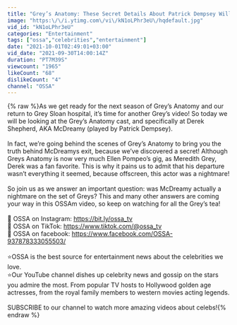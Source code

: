 ```yaml
---
title: "Grey’s Anatomy: These Secret Details About Patrick Dempsey Will SHOCK You! |⭐ OSSA"
image: "https:\/\/i.ytimg.com\/vi\/kN1oLPhr3eU\/hqdefault.jpg"
vid_id: "kN1oLPhr3eU"
categories: "Entertainment"
tags: ["ossa","celebrities","entertainment"]
date: "2021-10-01T02:49:01+03:00"
vid_date: "2021-09-30T14:00:14Z"
duration: "PT7M39S"
viewcount: "1965"
likeCount: "68"
dislikeCount: "4"
channel: "OSSA"
---
```

{% raw %}As we get ready for the next season of Grey’s Anatomy and our return to Grey Sloan hospital, it’s time for another Grey’s video! So today we will be looking at the Grey’s Anatomy cast, and specifically at Derek Shepherd, AKA McDreamy (played by Patrick Dempsey). <br /><br />In fact, we’re going behind the scenes of Grey’s Anatomy to bring you the truth behind McDreamys exit, because we’ve discovered a secret! Although Greys Anatomy is now very much Ellen Pompeo’s gig, as Meredith Grey, Derek was a fan favorite. This is why it pains us to admit that his departure wasn’t everything it seemed, because offscreen, this actor was a nightmare! <br /><br />So join us as we answer an important question: was McDreamy actually a nightmare on the set of Greys? This and many other answers are coming your way in this OSSAm video, so keep on watching for all the Grey’s tea!<br /><br />💛 OSSA on Instagram: <a rel="nofollow" target="blank" href="https://bit.ly/ossa_tv">https://bit.ly/ossa_tv</a><br />💜 OSSA on TikTok: <a rel="nofollow" target="blank" href="https://www.tiktok.com/@ossa_tv">https://www.tiktok.com/@ossa_tv</a><br />💙 OSSA on facebook: <a rel="nofollow" target="blank" href="https://www.facebook.com/OSSA-937878333055503/">https://www.facebook.com/OSSA-937878333055503/</a><br /><br />⭐OSSA is the best source for entertainment news about the celebrities we love.<br />⭐Our YouTube channel dishes up celebrity news and gossip on the stars you admire the most. From popular TV hosts to Hollywood golden age actresses, from the royal family members to western movies acting legends.<br /><br />SUBSCRIBE to our channel to watch more amazing videos about celebs!{% endraw %}

